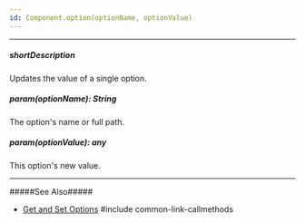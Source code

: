 ```yaml
---
id: Component.option(optionName, optionValue)
---
```

---
##### shortDescription
Updates the value of a single option.

##### param(optionName): String
The option's name or full path.

##### param(optionValue): any
This option's new value.

---
#####See Also#####
- [Get and Set Options](/Documentation/Guide/Getting_Started/Widget_Basics_-_jQuery/Get_and_Set_Options/)
#include common-link-callmethods